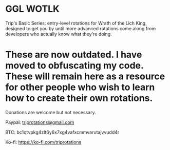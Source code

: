# GGL WOTLK

Trip's Basic Series: entry-level rotations for Wrath of the Lich King, designed to get you by until more advanced rotations come along from developers who actually know what they're doing. 

# These are now outdated. I have moved to obfuscating my code. These will remain here as a resource for other people who wish to learn how to create their own rotations.


Donations are welcome but not necessary.

Paypal: triprotations@gmail.com

BTC: bc1qtvpkg4zlt6y6x7xg4vafxcmmvarutajvvudd4r

Ko-fi: https://ko-fi.com/triprotations
